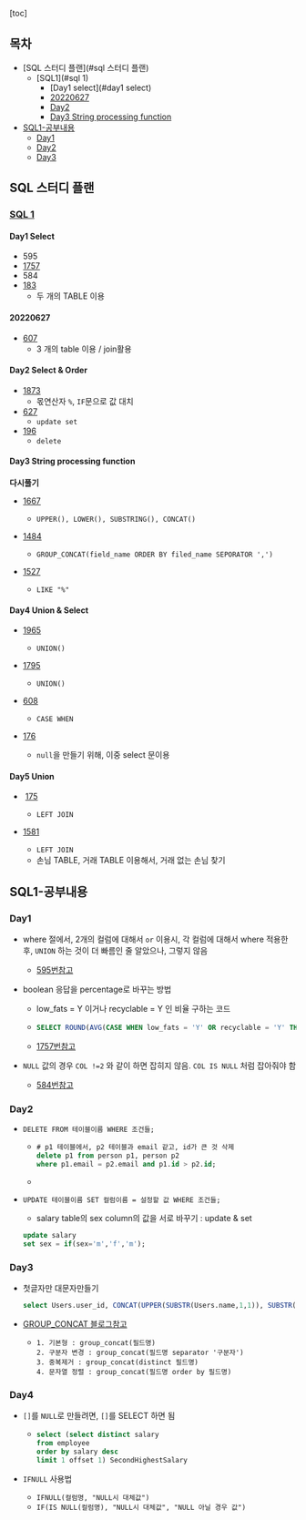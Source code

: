 [toc]

## 목차

+ [SQL 스터디 플랜](#sql 스터디 플랜)
  + [SQL1](#sql 1)
    + [Day1 select](#day1 select)
    + [20220627](#20220627)
    + [Day2](#Day2-Select-&-Order)
    + [Day3 String processing function](#day3-string-processing-function)
+ [SQL1-공부내용](#sql1-공부내용)
  + [Day1](#Day1)
  + [Day2](#Day2)
  + [Day3](#day3)








## SQL 스터디 플랜

### [SQL 1](https://leetcode.com/study-plan/sql/?progress=sa467n3)

#### Day1 Select

+ 595
+ [1757](https://leetcode.com/problems/recyclable-and-low-fat-products/)
+ 584
+ [183](https://leetcode.com/problems/customers-who-never-order/)
  + 두 개의 TABLE 이용



#### 20220627

+ [607](https://leetcode.com/problems/sales-person/)
  + 3 개의 table 이용 / join활용



#### Day2 Select & Order

+ [1873](https://leetcode.com/problems/calculate-special-bonus/)
  + 몫연산자 `%`, `IF`문으로 값 대치
+ [627](https://leetcode.com/problems/swap-salary/)
  + `update set`
+ [196](https://leetcode.com/problems/delete-duplicate-emails/)
  + `delete`





#### Day3 String processing function

**다시풀기**

+ [1667](https://leetcode.com/problems/fix-names-in-a-table/)
  + `UPPER(), LOWER(), SUBSTRING(), CONCAT()`

+ [1484](https://leetcode.com/problems/group-sold-products-by-the-date/)
  + `GROUP_CONCAT(field_name ORDER BY filed_name SEPORATOR ',')`

+ [1527](https://leetcode.com/problems/patients-with-a-condition/)
  + `LIKE "%"` 

  



#### Day4 Union & Select

+ [1965](https://leetcode.com/problems/employees-with-missing-information/)
  + `UNION()`
+ [1795](https://leetcode.com/problems/rearrange-products-table/)
  + `UNION()`
+ [608](https://leetcode.com/problems/tree-node/)
  + `CASE WHEN`

+ [176](https://leetcode.com/problems/second-highest-salary/)
  + `null`을 만들기 위해, 이중 select 문이용





#### Day5 Union

+ ​	[175](https://leetcode.com/problems/combine-two-tables/)
  + `LEFT JOIN`

+ [1581](https://leetcode.com/problems/customer-who-visited-but-did-not-make-any-transactions/)
  + `LEFT JOIN`
  + 손님 TABLE, 거래 TABLE 이용해서, 거래 없는 손님 찾기





## SQL1-공부내용

### Day1

+ where 절에서, 2개의 컬럼에 대해서 `or` 이용시, 각 컬럼에 대해서 where 적용한 후, `UNION` 하는 것이 더 빠름인 줄 알았으나, 그렇지 않음

  + [595번참고](https://leetcode.com/problems/big-countries/discuss/103561/Union-and-OR-and-the-Explanation)

+ boolean 응답을 percentage로 바꾸는 방법

  + low_fats = Y 이거나 recyclable = Y 인 비율 구하는 코드

  + ```sql
    SELECT ROUND(AVG(CASE WHEN low_fats = 'Y' OR recyclable = 'Y' THEN 1 ELSE 0 END),2) AS PERCENTAGE from products
    ```

  + [1757번참고](https://leetcode.com/problems/recyclable-and-low-fat-products/discuss/1062936/SQL-1-liner-solution-(This-is-a-FB-DE-interview-question))

+ `NULL` 값의 경우 `COL !=2` 와 같이 하면 잡히지 않음. `COL IS NULL` 처럼 잡아줘야 함
  
  + [584번참고](https://leetcode.com/problems/find-customer-referee/)



### Day2

+ `DELETE FROM 테이블이름 WHERE 조건들;`

  + ```sql
    # p1 테이블에서, p2 테이블과 email 같고, id가 큰 것 삭제
    delete p1 from person p1, person p2
    where p1.email = p2.email and p1.id > p2.id;
    ```

  + 

+ `UPDATE 테이블이름 SET 컬럼이름 = 설정할 값 WHERE 조건들;`

  + salary table의 sex column의 값을 서로 바꾸기 : update & set

  ```sql
  update salary
  set sex = if(sex='m','f','m');
  ```





### Day3

+ 첫글자만 대문자만들기

  ```SQL
  select Users.user_id, CONCAT(UPPER(SUBSTR(Users.name,1,1)), SUBSTR(LOWER(Users.name),2)) name               from Users 
  ```

+ [GROUP_CONCAT 블로그참고](https://fruitdev.tistory.com/16)

  

  + ```
    1. 기본형 : group_concat(필드명)
    2. 구분자 변경 : group_concat(필드명 separator '구분자')
    3. 중복제거 : group_concat(distinct 필드명)
    4. 문자열 정렬 : group_concat(필드명 order by 필드명)
    ```






### Day4

+ `[]`를 `NULL`로 만들려면, `[]`를 SELECT 하면 됨

  + ```sql
    select (select distinct salary 
    from employee
    order by salary desc
    limit 1 offset 1) SecondHighestSalary
    ```

+ `IFNULL` 사용법

  + `IFNULL(컬럼명, "NULL시 대체값")`
  + `IF(IS NULL(컬럼명), "NULL시 대체값", "NULL 아닐 경우 값")`
